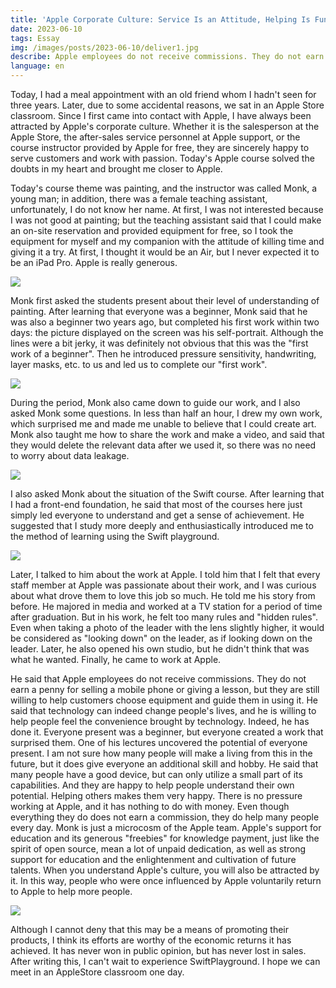 ```yaml
---
title: 'Apple Corporate Culture: Service Is an Attitude, Helping Is Fun'
date: 2023-06-10
tags: Essay
img: /images/posts/2023-06-10/deliver1.jpg
describe: Apple employees do not receive commissions. They do not earn a penny for selling a mobile phone or giving a lesson, but they are still willing to help customers. One of his lectures uncovered the potential of everyone present. Many people have a good device, but can only utilize a small part of its capabilities. And they are happy to help people understand their own potential. Apple's support for education and its generous "freebies" for knowledge payment, just like the spirit of open source, mean a lot of unpaid dedication, as well as strong support for education and the enlightenment and cultivation of future talents. In this way, people who were once influenced by Apple voluntarily return to Apple to help more people.
language: en
---
```

Today, I had a meal appointment with an old friend whom I hadn't seen for three years. Later, due to some accidental reasons, we sat in an Apple Store classroom. Since I first came into contact with Apple, I have always been attracted by Apple's corporate culture. Whether it is the salesperson at the Apple Store, the after-sales service personnel at Apple support, or the course instructor provided by Apple for free, they are sincerely happy to serve customers and work with passion. Today's Apple course solved the doubts in my heart and brought me closer to Apple.

Today's course theme was painting, and the instructor was called Monk, a young man; in addition, there was a female teaching assistant, unfortunately, I do not know her name. At first, I was not interested because I was not good at painting; but the teaching assistant said that I could make an on-site reservation and provided equipment for free, so I took the equipment for myself and my companion with the attitude of killing time and giving it a try. At first, I thought it would be an Air, but I never expected it to be an iPad Pro. Apple is really generous.

![](/images/posts/2023-06-10/pad.jpg)

Monk first asked the students present about their level of understanding of painting. After learning that everyone was a beginner, Monk said that he was also a beginner two years ago, but completed his first work within two days: the picture displayed on the screen was his self-portrait. Although the lines were a bit jerky, it was definitely not obvious that this was the "first work of a beginner".
Then he introduced pressure sensitivity, handwriting, layer masks, etc. to us and led us to complete our "first work".

![](/images/posts/2023-06-10/deliver1.jpg)

During the period, Monk also came down to guide our work, and I also asked Monk some questions. In less than half an hour, I drew my own work, which surprised me and made me unable to believe that I could create art. Monk also taught me how to share the work and make a video, and said that they would delete the relevant data after we used it, so there was no need to worry about data leakage.

![](/images/posts/2023-06-10/pic1.jpg)

I also asked Monk about the situation of the Swift course. After learning that I had a front-end foundation, he said that most of the courses here just simply led everyone to understand and get a sense of achievement. He suggested that I study more deeply and enthusiastically introduced me to the method of learning using the Swift playground.

![](/images/posts/2023-06-10/code.jpg)

Later, I talked to him about the work at Apple. I told him that I felt that every staff member at Apple was passionate about their work, and I was curious about what drove them to love this job so much. He told me his story from before. He majored in media and worked at a TV station for a period of time after graduation. But in his work, he felt too many rules and "hidden rules". Even when taking a photo of the leader with the lens slightly higher, it would be considered as "looking down" on the leader, as if looking down on the leader. Later, he also opened his own studio, but he didn't think that was what he wanted. Finally, he came to work at Apple.

He said that Apple employees do not receive commissions. They do not earn a penny for selling a mobile phone or giving a lesson, but they are still willing to help customers choose equipment and guide them in using it. He said that technology can indeed change people's lives, and he is willing to help people feel the convenience brought by technology. Indeed, he has done it. Everyone present was a beginner, but everyone created a work that surprised them. One of his lectures uncovered the potential of everyone present. I am not sure how many people will make a living from this in the future, but it does give everyone an additional skill and hobby. He said that many people have a good device, but can only utilize a small part of its capabilities. And they are happy to help people understand their own potential. Helping others makes them very happy. There is no pressure working at Apple, and it has nothing to do with money. Even though everything they do does not earn a commission, they do help many people every day.
Monk is just a microcosm of the Apple team. Apple's support for education and its generous "freebies" for knowledge payment, just like the spirit of open source, mean a lot of unpaid dedication, as well as strong support for education and the enlightenment and cultivation of future talents. When you understand Apple's culture, you will also be attracted by it. In this way, people who were once influenced by Apple voluntarily return to Apple to help more people.

![](/images/posts/2023-06-10/deliver2.jpg)

Although I cannot deny that this may be a means of promoting their products, I think its efforts are worthy of the economic returns it has achieved. It has never won in public opinion, but has never lost in sales.
After writing this, I can't wait to experience SwiftPlayground. I hope we can meet in an AppleStore classroom one day.
